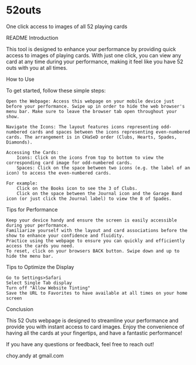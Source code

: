 # 52outs
One click access to images of all 52 playing cards

README
Introduction

This tool is designed to enhance your performance by providing quick access to images of playing cards. With just one click, you can view any card at any time during your performance, making it feel like you have 52 outs with you at all times.

How to Use

To get started, follow these simple steps:

    Open the Webpage: Access this webpage on your mobile device just before your performance. Swipe up in order to hide the web browser's menu bar. Make sure to leave the browser tab open throughout your show.

    Navigate the Icons: The layout features icons representing odd-numbered cards and spaces between the icons representing even-numbered cards. The arrangement is in CHaSeD order (Clubs, Hearts, Spades, Diamonds).

    Accessing the Cards:
        Icons: Click on the icons from top to bottom to view the corresponding card image for odd-numbered cards.
        Spaces: Click on the space between two icons (e.g. the label of an icon) to access the even-numbered cards.

    For example:
        Click on the Books icon to see the 3 of Clubs.
        Click on the space between the Journal icon and the Garage Band icon (or just click the Journal label) to view the 8 of Spades.

Tips for Performance

    Keep your device handy and ensure the screen is easily accessible during your performance.
    Familiarize yourself with the layout and card associations before the show to enhance your confidence and fluidity.
    Practice using the webpage to ensure you can quickly and efficiently access the cards you need.
    To reset, click on your browsers BACK button. Swipe down and up to hide the menu bar.

Tips to Optimize the Display

    Go to Settings>Safari
    Select Single Tab display
    Turn off "Allow Website Tinting"
    Save the URL to Favorites to have available at all times on your home screen

Conclusion

This 52 Outs webpage is designed to streamline your performance and provide you with instant access to card images. Enjoy the convenience of having all the cards at your fingertips, and have a fantastic performance!

If you have any questions or feedback, feel free to reach out!

choy.andy at gmail.com
